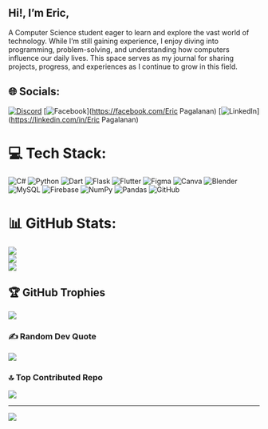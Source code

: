 ## Hi!, I’m Eric, 

A Computer Science student eager to learn and explore the vast world of technology. While I’m still gaining experience, I enjoy diving into programming, problem-solving, and understanding how computers influence our daily lives. This space serves as my journal for sharing projects, progress, and experiences as I continue to grow in this field.


## 🌐 Socials:
[![Discord](https://img.shields.io/badge/Discord-%237289DA.svg?logo=discord&logoColor=white)](https://discord.gg/ne8utaaaa) [![Facebook](https://img.shields.io/badge/Facebook-%231877F2.svg?logo=Facebook&logoColor=white)](https://facebook.com/Eric Pagalanan) [![LinkedIn](https://img.shields.io/badge/LinkedIn-%230077B5.svg?logo=linkedin&logoColor=white)](https://linkedin.com/in/Eric Pagalanan) 

# 💻 Tech Stack:
![C#](https://img.shields.io/badge/c%23-%23239120.svg?style=for-the-badge&logo=csharp&logoColor=white) ![Python](https://img.shields.io/badge/python-3670A0?style=for-the-badge&logo=python&logoColor=ffdd54) ![Dart](https://img.shields.io/badge/dart-%230175C2.svg?style=for-the-badge&logo=dart&logoColor=white) ![Flask](https://img.shields.io/badge/flask-%23000.svg?style=for-the-badge&logo=flask&logoColor=white) ![Flutter](https://img.shields.io/badge/Flutter-%2302569B.svg?style=for-the-badge&logo=Flutter&logoColor=white) ![Figma](https://img.shields.io/badge/figma-%23F24E1E.svg?style=for-the-badge&logo=figma&logoColor=white) ![Canva](https://img.shields.io/badge/Canva-%2300C4CC.svg?style=for-the-badge&logo=Canva&logoColor=white) ![Blender](https://img.shields.io/badge/blender-%23F5792A.svg?style=for-the-badge&logo=blender&logoColor=white) ![MySQL](https://img.shields.io/badge/mysql-4479A1.svg?style=for-the-badge&logo=mysql&logoColor=white) ![Firebase](https://img.shields.io/badge/firebase-a08021?style=for-the-badge&logo=firebase&logoColor=ffcd34) ![NumPy](https://img.shields.io/badge/numpy-%23013243.svg?style=for-the-badge&logo=numpy&logoColor=white) ![Pandas](https://img.shields.io/badge/pandas-%23150458.svg?style=for-the-badge&logo=pandas&logoColor=white) ![GitHub](https://img.shields.io/badge/github-%23121011.svg?style=for-the-badge&logo=github&logoColor=white)
# 📊 GitHub Stats:
![](https://github-readme-stats.vercel.app/api?username=JonerciJon&theme=panda&hide_border=false&include_all_commits=false&count_private=false)<br/>
![](https://nirzak-streak-stats.vercel.app/?user=JonerciJon&theme=panda&hide_border=false)<br/>
![](https://github-readme-stats.vercel.app/api/top-langs/?username=JonerciJon&theme=panda&hide_border=false&include_all_commits=false&count_private=false&layout=compact)

## 🏆 GitHub Trophies
![](https://github-profile-trophy.vercel.app/?username=JonerciJon&theme=bear&no-frame=false&no-bg=false&margin-w=4)

### ✍️ Random Dev Quote
![](https://quotes-github-readme.vercel.app/api?type=horizontal&theme=dark)

### 🔝 Top Contributed Repo
![](https://github-contributor-stats.vercel.app/api?username=JonerciJon&limit=5&theme=bear&combine_all_yearly_contributions=true)

---
[![](https://visitcount.itsvg.in/api?id=JonerciJon&icon=2&color=10)](https://visitcount.itsvg.in)

<!-- Proudly created with GPRM ( https://gprm.itsvg.in ) -->
